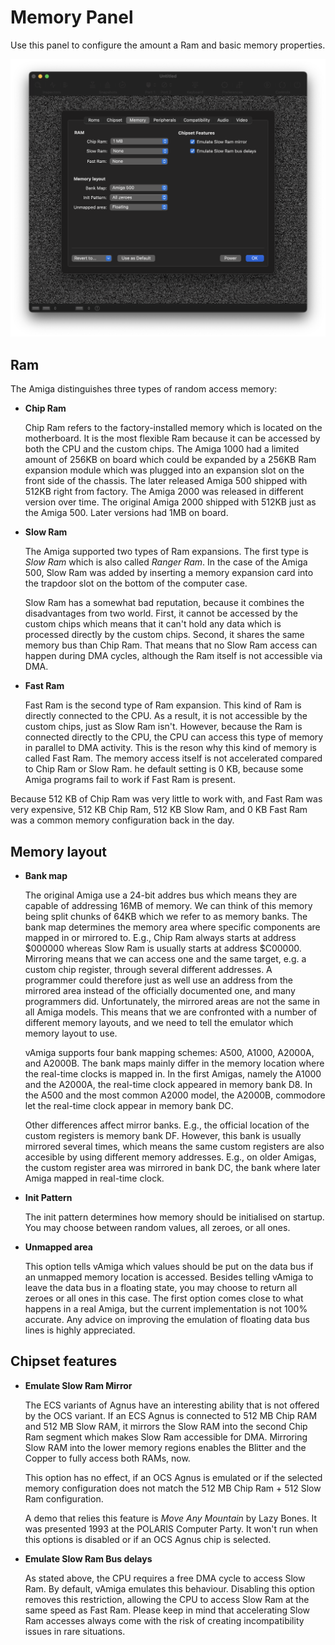 # Memory Panel

Use this panel to configure the amount a Ram and basic memory properties. 

![Memory Panel](images/memoryPanel.png "Memory Panel")

## Ram

The Amiga distinguishes three types of random access memory: 

- **Chip Ram**

  Chip Ram refers to the factory-installed memory which is located on the motherboard. It is the most flexible Ram because it can be accessed by both the CPU and the custom chips. The Amiga 1000 had a limited amount of 256KB on board which could be expanded by a 256KB Ram expansion module which was plugged into an expansion slot on the front side of the chassis. The later released Amiga 500 shipped with 512KB right from factory. The Amiga 2000 was released in different version over time. The original Amiga 2000 shipped with 512KB just as the Amiga 500. Later versions had 1MB on board.

- **Slow Ram** 

  The Amiga supported two types of Ram expansions. The first type is *Slow Ram* which is also called *Ranger Ram*. In the case of the Amiga 500, Slow Ram was added by inserting a memory expansion card into the trapdoor slot on the bottom of the computer case.  
  
  Slow Ram has a somewhat bad reputation, because it combines the disadvantages from two world. First, it cannot be accessed by the custom chips which means that it can't hold any data which is processed directly by the custom chips. Second, it shares the same memory bus than Chip Ram. That means that no Slow Ram access can happen during DMA cycles, although the Ram itself is not accessible via DMA.

- **Fast Ram** 

  Fast Ram is the second type of Ram expansion. This kind of Ram is directly connected to the CPU. As a result, it is not accessible by the custom chips, just as Slow Ram isn't. However, because the Ram is connected directly to the CPU, the CPU can access this type of memory in parallel to DMA activity. This is the reson why this kind of memory is called Fast Ram. The memory access itself is not accelerated compared to Chip Ram or Slow Ram. he default setting is 0 KB, because some Amiga programs fail to work if Fast Ram is present.

Because 512 KB of Chip Ram was very little to work with, and Fast Ram was very expensive, 512 KB Chip Ram, 512 KB Slow Ram, and 0 KB Fast Ram was a common memory configuration back in the day.

## Memory layout

- **Bank map**

  The original Amiga use a 24-bit addres bus which means they are capable of addressing 16MB of memory. We can think of this memory being split chunks of 64KB which we refer to as memory banks. The bank map determines the memory area where specific components are mapped in or mirrored to. E.g., Chip Ram always starts at address $000000 whereas Slow Ram is usually starts at address $C00000. Mirroring means that we can access one and the same target, e.g. a custom chip register, through several different addresses. A programmer could therefore just as well use an address from the mirrored area instead of the officially documented one, and many programmers did. Unfortunately, the mirrored areas are not the same in all Amiga models. This means that we are confronted with a number of different memory layouts, and we need to tell the emulator which memory layout to use.

  vAmiga supports four bank mapping schemes: A500, A1000, A2000A, and A2000B. The bank maps mainly differ in the memory location where the real-time clocks is mapped in. In the first Amigas, namely the A1000 and the A2000A, the real-time clock appeared in memory bank D8. In the A500 and the most common A2000 model, the A2000B, commodore let the real-time clock appear in memory bank DC. 
  
  Other differences affect mirror banks. E.g., the official location of the custom registers is memory bank DF. However, this bank is usually mirrored several times, which means the same custom registers are also accesible by using different memory addresses. E.g., on older Amigas, the custom register area was mirrored in bank DC, the bank where later Amiga mapped in real-time clock.

- **Init Pattern**

  The init pattern determines how memory should be initialised on startup. You may choose between random values, all zeroes, or all ones.
 
- **Unmapped area**

  This option tells vAmiga which values should be put on the data bus if an unmapped memory location is accessed. Besides telling vAmiga to leave the data bus in a floating state, you may choose to return all zeroes or all ones in this case. The first option comes close to what happens in a real Amiga, but the current implementation is not 100% accurate. Any advice on improving the emulation of floating data bus lines is highly appreciated. 

## Chipset features

- **Emulate Slow Ram Mirror** 

  The ECS variants of Agnus have an interesting ability that is not offered by the OCS variant. If an ECS Agnus is connected to 512 MB Chip RAM and 512 MB Slow RAM, it mirrors the Slow RAM into the second Chip Ram segment which makes Slow Ram accessible for DMA. Mirroring Slow RAM into the lower memory regions enables the Blitter and the Copper to fully access both RAMs, now. 

  This option has no effect, if an OCS Agnus is emulated or if the selected memory configuration does not match the 512 MB Chip Ram + 512 Slow Ram configuration.   

  A demo that relies this feature is *Move Any Mountain* by Lazy Bones. It was presented 1993 at the POLARIS Computer Party. It won't run when this options is disabled or if an OCS Agnus chip is selected. 

- **Emulate Slow Ram Bus delays**

  As stated above, the CPU requires a free DMA cycle to access Slow Ram. By default, vAmiga emulates this behaviour. Disabling this option removes this restriction, allowing the CPU to access Slow Ram at the same speed as Fast Ram. Please keep in mind that accelerating Slow Ram accesses always come with the risk of creating incompatibility issues in rare situations.
